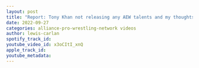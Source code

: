 ```yaml
---
layout: post
title: "Report: Tony Khan not releasing any AEW talents and my thoughts on it"
date: 2022-09-27
categories: alliance-pro-wrestling-network videos
author: lewis-carlan
spotify_track_id: 
youtube_video_id: x3oCItI_xnQ
apple_track_id: 
youtube_metadata: 
---
```

